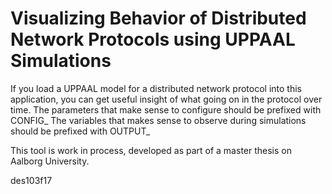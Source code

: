# Visualizing Behavior of Distributed Network Protocols using UPPAAL Simulations

If you load a UPPAAL model for a distributed network protocol into this application, you can get useful insight of what going on in the protocol over time. 
The parameters that make sense to configure should be prefixed with CONFIG_
The variables that makes sense to observe during simulations should be prefixed with OUTPUT_

This tool is work in process, developed as part of a master thesis on Aalborg University.

des103f17